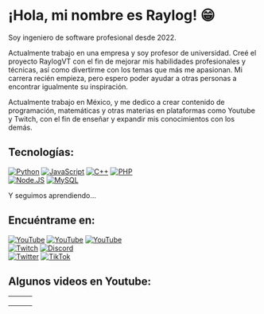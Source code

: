 # ¡Hola, mi nombre es Raylog! 😁

Soy ingeniero de software profesional desde 2022.

Actualmente trabajo en una empresa y soy profesor de universidad. Creé el proyecto RaylogVT con el fin de mejorar mis habilidades profesionales y técnicas, así como divertirme con los temas que más me apasionan. Mi carrera recién empieza, pero espero poder ayudar a otras personas a encontrar igualmente su inspiración.

Actualmente trabajo en México, y me dedico a crear contenido de programación, matemáticas y otras materias en plataformas como Youtube y Twitch, con el fin de enseñar y expandir mis conocimientos con los demás.

## Tecnologías:
[![Python](https://img.shields.io/badge/Python-yellow?style=for-the-badge&logo=python&logoColor=white&labelColor=101010)]()
[![JavaScript](https://img.shields.io/badge/JavaScript-F7DF1E?style=for-the-badge&logo=javascript&logoColor=white&labelColor=101010)]()
[![C++](https://img.shields.io/badge/c%2B%2B-002356?style=for-the-badge&logo=c%2B%2B&logoColor=white&labelColor=101010)]()
[![PHP](https://img.shields.io/badge/PHP-FF5733?style=for-the-badge&logo=PHP&logoColor=white&labelColor=101010)]()
</br>
[![Node.JS](https://img.shields.io/badge/Node.JS-339933?style=for-the-badge&logo=node.js&logoColor=white&labelColor=101010)]()
[![MySQL](https://img.shields.io/badge/MySQL-4479A1?style=for-the-badge&logo=mysql&logoColor=white&labelColor=101010)]()
</br>

Y seguimos aprendiendo...

## Encuéntrame en:

[![YouTube](https://img.shields.io/badge/YouTube-RaylogVT-FF0000?style=for-the-badge&logo=youtube&logoColor=white&labelColor=101010)](https://www.youtube.com/channel/UC3MsfNx0IOfi8V7gC9IwWew)
[![YouTube](https://img.shields.io/badge/YouTube-Raylog_P-FF0000?style=for-the-badge&logo=youtube&logoColor=white&labelColor=101010)](https://www.youtube.com/channel/UC6Q_3aGoCtcRHqbgVSkzyLg)
[![YouTube](https://img.shields.io/badge/YouTube-Raylog_M-FF0000?style=for-the-badge&logo=youtube&logoColor=white&labelColor=101010)](https://www.youtube.com/channel/UCaf75z8jgcDaBBy9-Y1xNAQ)
</br>
[![Twitch](https://img.shields.io/badge/Twitch-RaylogVT-9146FF?style=for-the-badge&logo=twitch&logoColor=white&labelColor=101010)](https://www.twitch.tv/raylogvt)
[![Discord](https://img.shields.io/badge/Discord-RaylogVT-5865F2?style=for-the-badge&logo=discord&logoColor=white&labelColor=101010)](https://discord.gg/26c9JNxn)
</br>
[![Twitter](https://img.shields.io/badge/Twitter-@RaylogVT-1DA1F2?style=for-the-badge&logo=twitter&logoColor=white&labelColor=101010)](https://twitter.com/RaylogVT)
[![TikTok](https://img.shields.io/badge/TikTok-@RaylogVT-69C9D0?style=for-the-badge&logo=tiktok&logoColor=white&labelColor=101010)](https://www.tiktok.com/@raylogvt)

## Algunos videos en Youtube:

<table style="width:100%">
<tr>
<td>
  <!--
<a href="https://youtu.be/Kp4Mvapo5kc">
<img src="http://i3.ytimg.com/vi/Kp4Mvapo5kc/maxresdefault.jpg">
</a>
  -->
</td>
<td>
</td>
<td>
</td>
</tr>
<tr>
<td>
</td>
<td>
</td>
<td>
</td>
</tr>
<tr>
<td>
</td>
<td>
</td>
<td>
</td>
</tr>
</table>
